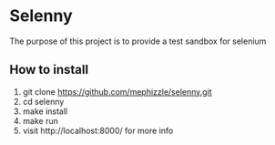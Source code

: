 Selenny
=======

The purpose of this project is to provide a test sandbox for selenium


How to install
--------------

1. git clone https://github.com/mephizzle/selenny.git
2. cd selenny
3. make install
4. make run
5. visit http://localhost:8000/ for more info
